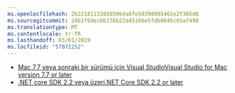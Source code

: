 ```yaml
---
ms.openlocfilehash: 2b221811338585064a6fe58398005462e2f365d6
ms.sourcegitcommit: 24b1f6decbb17bb22a45166e5fdb0845c65af498
ms.translationtype: MT
ms.contentlocale: tr-TR
ms.lasthandoff: 03/01/2019
ms.locfileid: "57072252"
---
```

* [<span data-ttu-id="56097-101">Mac 7,7 veya sonraki bir sürümü için Visual Studio</span><span class="sxs-lookup"><span data-stu-id="56097-101">Visual Studio for Mac version 7.7 or later</span></span>](https://www.visualstudio.com/downloads/)
* [<span data-ttu-id="56097-102">.NET core SDK 2.2 veya üzeri</span><span class="sxs-lookup"><span data-stu-id="56097-102">.NET Core SDK 2.2 or later</span></span>](https://www.microsoft.com/net/download/all)